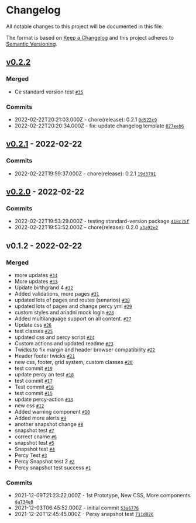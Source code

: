 # Changelog

All notable changes to this project will be documented in this file.

The format is based on [Keep a Changelog](https://keepachangelog.com/en/1.0.0/)
and this project adheres to [Semantic Versioning](https://semver.org/spec/v2.0.0.html).


## [v0.2.2](https://github.com/gov-cy/dsf-prototype/compare/v0.2.1...v0.2.2)


### Merged

- Ce standard version test [`#35`](https://github.com/gov-cy/dsf-prototype/pull/35)


### Commits

- 2022-02-22T20:21:03.000Z - chore(release): 0.2.1 [`0d522c9`](https://github.com/gov-cy/dsf-prototype/commit/0d522c97fb87704ec58817c41cdefd1313d2fc1e)
- 2022-02-22T20:20:34.000Z - fix: update changelog template [`827eeb6`](https://github.com/gov-cy/dsf-prototype/commit/827eeb65dcb1db23ffeb99feb0baaa60d14e0d95)

## [v0.2.1](https://github.com/gov-cy/dsf-prototype/compare/v0.2.0...v0.2.1) - 2022-02-22




### Commits

- 2022-02-22T19:59:37.000Z - chore(release): 0.2.1 [`19d3791`](https://github.com/gov-cy/dsf-prototype/commit/19d3791e6946a6b60261a1c84553d3f226da8552)

## [v0.2.0](https://github.com/gov-cy/dsf-prototype/compare/v0.1.2...v0.2.0) - 2022-02-22




### Commits

- 2022-02-22T19:53:29.000Z - testing standard-version package [`418c75f`](https://github.com/gov-cy/dsf-prototype/commit/418c75ff066fe780458831feba0c612f80b83933)
- 2022-02-22T19:53:52.000Z - chore(release): 0.2.0 [`a3a92e2`](https://github.com/gov-cy/dsf-prototype/commit/a3a92e2a8a83536db43ce305b756f8de9397d250)

## v0.1.2 - 2022-02-22


### Merged

- more updates [`#34`](https://github.com/gov-cy/dsf-prototype/pull/34)
- More updates [`#33`](https://github.com/gov-cy/dsf-prototype/pull/33)
- Update birthgrand 4 [`#32`](https://github.com/gov-cy/dsf-prototype/pull/32)
- Added validations, more pages [`#31`](https://github.com/gov-cy/dsf-prototype/pull/31)
- updated lots of pages and routes (senarios) [`#30`](https://github.com/gov-cy/dsf-prototype/pull/30)
- updated lots of pages and change percy yml [`#29`](https://github.com/gov-cy/dsf-prototype/pull/29)
- custom styles and ariadni mock login [`#28`](https://github.com/gov-cy/dsf-prototype/pull/28)
- Added multilanguage support on all content. [`#27`](https://github.com/gov-cy/dsf-prototype/pull/27)
- Update css [`#26`](https://github.com/gov-cy/dsf-prototype/pull/26)
- test classes [`#25`](https://github.com/gov-cy/dsf-prototype/pull/25)
- updated css and percy script [`#24`](https://github.com/gov-cy/dsf-prototype/pull/24)
- Custom actions and updated readme [`#23`](https://github.com/gov-cy/dsf-prototype/pull/23)
- Twicks to fix margin and header browser compatibility [`#22`](https://github.com/gov-cy/dsf-prototype/pull/22)
- Header footer twicks [`#21`](https://github.com/gov-cy/dsf-prototype/pull/21)
- new css, footer, grid system, custom classes [`#20`](https://github.com/gov-cy/dsf-prototype/pull/20)
- test commit [`#19`](https://github.com/gov-cy/dsf-prototype/pull/19)
- update percy an test [`#18`](https://github.com/gov-cy/dsf-prototype/pull/18)
- test commit [`#17`](https://github.com/gov-cy/dsf-prototype/pull/17)
- Test commit [`#16`](https://github.com/gov-cy/dsf-prototype/pull/16)
- test commit [`#15`](https://github.com/gov-cy/dsf-prototype/pull/15)
- update percy-action [`#13`](https://github.com/gov-cy/dsf-prototype/pull/13)
- new css [`#12`](https://github.com/gov-cy/dsf-prototype/pull/12)
- Added warning component [`#10`](https://github.com/gov-cy/dsf-prototype/pull/10)
- Added more alerts [`#9`](https://github.com/gov-cy/dsf-prototype/pull/9)
- another snapshot change [`#8`](https://github.com/gov-cy/dsf-prototype/pull/8)
- snapshot test [`#7`](https://github.com/gov-cy/dsf-prototype/pull/7)
- correct cname [`#6`](https://github.com/gov-cy/dsf-prototype/pull/6)
- snapshot test [`#5`](https://github.com/gov-cy/dsf-prototype/pull/5)
- Snapshot test [`#4`](https://github.com/gov-cy/dsf-prototype/pull/4)
- Percy Test [`#3`](https://github.com/gov-cy/dsf-prototype/pull/3)
- Percy Snapshot test 2 [`#2`](https://github.com/gov-cy/dsf-prototype/pull/2)
- Percy snapshot test success [`#1`](https://github.com/gov-cy/dsf-prototype/pull/1)


### Commits

- 2021-12-09T21:23:22.000Z - 1st Prototype, New CSS, More components [`da734e8`](https://github.com/gov-cy/dsf-prototype/commit/da734e87f779469dbeb784e3e53a77ac53d02449)
- 2021-12-03T06:45:52.000Z - initial commit [`53a6776`](https://github.com/gov-cy/dsf-prototype/commit/53a6776720c309c4f6d1166091a54a67db963018)
- 2021-12-20T12:45:45.000Z - Persy snapshot test [`711d026`](https://github.com/gov-cy/dsf-prototype/commit/711d0266b1bcbfa687a40477c14444cd1b88bf6c)

